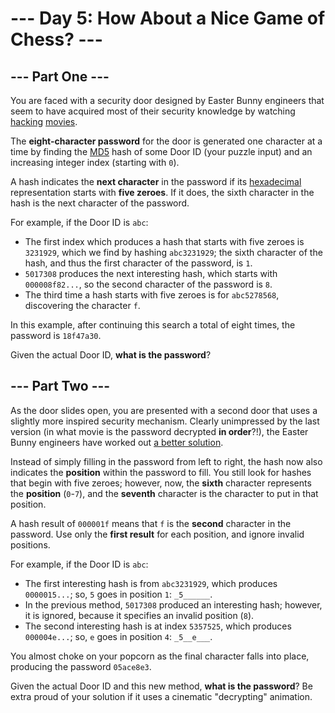 # --- Day 5: How About a Nice Game of Chess? ---

## --- Part One ---

You are faced with a security door designed by Easter Bunny engineers that seem
to have acquired most of their security knowledge by watching
[hacking](https://en.wikipedia.org/wiki/Hackers_(film))
[movies](https://en.wikipedia.org/wiki/WarGames).

The **eight-character password** for the door is generated one character at a
time by finding the [MD5](https://en.wikipedia.org/wiki/MD5) hash of some Door
ID (your puzzle input) and an increasing integer index (starting with `0`).

A hash indicates the **next character** in the password if its
[hexadecimal](https://en.wikipedia.org/wiki/Hexadecimal) representation starts
with **five zeroes**. If it does, the sixth character in the hash is the next
character of the password.

For example, if the Door ID is `abc`:

- The first index which produces a hash that starts with five zeroes is
  `3231929`, which we find by hashing `abc3231929`; the sixth character of the
  hash, and thus the first character of the password, is `1`.
- `5017308` produces the next interesting hash, which starts with
  `000008f82...`, so the second character of the password is `8`.
- The third time a hash starts with five zeroes is for `abc5278568`, discovering
  the character `f`.

In this example, after continuing this search a total of eight times, the
password is `18f47a30`.

Given the actual Door ID, **what is the password**?

## --- Part Two ---

As the door slides open, you are presented with a second door that uses a
slightly more inspired security mechanism. Clearly unimpressed by the last
version (in what movie is the password decrypted **in order**?!), the Easter
Bunny engineers have worked out [a better
solution](https://www.youtube.com/watch?v=NHWjlCaIrQo&t=25).

Instead of simply filling in the password from left to right, the hash now also
indicates the **position** within the password to fill. You still look for
hashes that begin with five zeroes; however, now, the **sixth** character
represents the **position** (`0`-`7`), and the **seventh** character is the
character to put in that position.

A hash result of `000001f` means that `f` is the **second** character in the
password. Use only the **first result** for each position, and ignore invalid
positions.

For example, if the Door ID is `abc`:

- The first interesting hash is from `abc3231929`, which produces `0000015...`;
  so, `5` goes in position `1`: `_5______`.
- In the previous method, `5017308` produced an interesting hash; however, it is
  ignored, because it specifies an invalid position (`8`).
- The second interesting hash is at index `5357525`, which produces
  `000004e...`; so, `e` goes in position `4`: `_5__e___`.

You almost choke on your popcorn as the final character falls into place,
producing the password `05ace8e3`.

Given the actual Door ID and this new method, **what is the password**? Be extra
proud of your solution if it uses a cinematic "decrypting" animation.

